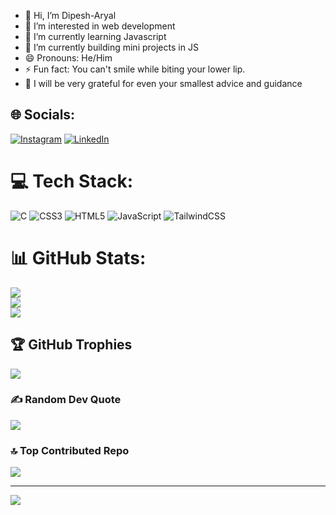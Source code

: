 - 👋 Hi, I’m Dipesh-Aryal
- 👀 I’m interested in web development 
- 🌱 I’m currently learning Javascript 
- 💞️ I’m currently building mini projects in JS
- 😄 Pronouns: He/Him
- ⚡ Fun fact: You can't smile while biting your lower lip. 
- 💫 I will be very grateful for even your smallest advice and guidance

## 🌐 Socials:
[![Instagram](https://img.shields.io/badge/Instagram-%23E4405F.svg?logo=Instagram&logoColor=white)](https://instagram.com/_dipesh_404) [![LinkedIn](https://img.shields.io/badge/LinkedIn-%230077B5.svg?logo=linkedin&logoColor=white)](https://www.linkedin.com/in/dipesh-aryal-612536272?utm_source=share&utm_campaign=share_via&utm_content=profile&utm_medium=android_app) 

# 💻 Tech Stack:
![C](https://img.shields.io/badge/c-%2300599C.svg?style=for-the-badge&logo=c&logoColor=white) ![CSS3](https://img.shields.io/badge/css3-%231572B6.svg?style=for-the-badge&logo=css3&logoColor=white) ![HTML5](https://img.shields.io/badge/html5-%23E34F26.svg?style=for-the-badge&logo=html5&logoColor=white) ![JavaScript](https://img.shields.io/badge/javascript-%23323330.svg?style=for-the-badge&logo=javascript&logoColor=%23F7DF1E) ![TailwindCSS](https://img.shields.io/badge/tailwindcss-%2338B2AC.svg?style=for-the-badge&logo=tailwind-css&logoColor=white)
# 📊 GitHub Stats:
![](https://github-readme-stats.vercel.app/api?username=Ace-Aryal&theme=dark&hide_border=true&include_all_commits=false&count_private=false)<br/>
![](https://github-readme-streak-stats.herokuapp.com/?user=Ace-Aryal&theme=dark&hide_border=true)<br/>
![](https://github-readme-stats.vercel.app/api/top-langs/?username=Ace-Aryal&theme=dark&hide_border=true&include_all_commits=false&count_private=false&layout=compact)

## 🏆 GitHub Trophies
![](https://github-profile-trophy.vercel.app/?username=Ace-Aryal&theme=radical&no-frame=false&no-bg=true&margin-w=4)

### ✍️ Random Dev Quote
![](https://quotes-github-readme.vercel.app/api?type=vetical&theme=tokyonight)

### 🔝 Top Contributed Repo
![](https://github-contributor-stats.vercel.app/api?username=Ace-Aryal&limit=5&theme=dark&combine_all_yearly_contributions=true)

---
[![](https://visitcount.itsvg.in/api?id=Ace-Aryal&icon=0&color=0)](https://visitcount.itsvg.in)

<!-- Proudly created with GPRM ( https://gprm.itsvg.in ) -->

<!---
Ace-Aryal/Ace-Aryal is a ✨ special ✨ repository because its `README.md` (this file) appears on your GitHub profile.
You can click the Preview link to take a look at your changes.
--->
